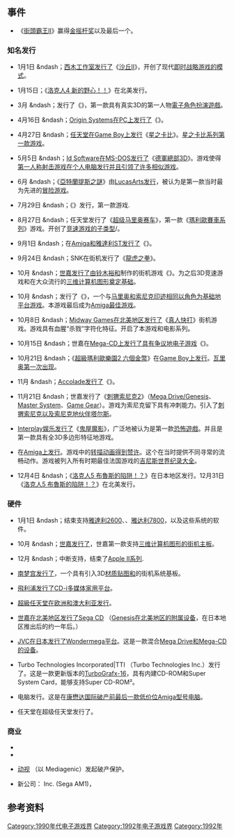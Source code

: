 ## 事件

  - 《[街頭霸王II](https://zh.wikipedia.org/wiki/街頭霸王II "wikilink")》赢得[金摇杆奖](../Page/金摇杆奖.md "wikilink")以及最后一个。

### 知名发行

  - 1月1日
    \&ndash；[西木工作室发行了](../Page/西木工作室.md "wikilink")《[沙丘II](../Page/沙丘II_新王朝.md "wikilink")》，开创了现代[即时战略游戏的模式](../Page/即时战略游戏.md "wikilink")。

  - 1月15日；《[洛克人4 新的野心！！](../Page/洛克人4_新的野心！！.md "wikilink")》在北美发行。

  - 3月
    \&ndash；发行了《》，第一款具有真实3D的第一人物[電子角色扮演遊戲](../Page/電子角色扮演遊戲.md "wikilink")。

  - 4月16日 \&ndash；[Origin
    Systems在PC上发行了](../Page/Origin_Systems.md "wikilink")《》。

  - 4月27日 \&ndash；[任天堂在](../Page/任天堂.md "wikilink")[Game
    Boy上发行](../Page/Game_Boy.md "wikilink")《[星之卡比](../Page/星之卡比_\(遊戲\).md "wikilink")》。[星之卡比系列第一款游戏](../Page/星之卡比系列.md "wikilink")。

  - 5月5日 \&ndash；[Id
    Software在](../Page/Id_Software.md "wikilink")[MS-DOS发行了](../Page/MS-DOS.md "wikilink")《[德軍總部3D](../Page/德軍總部3D.md "wikilink")》。游戏使得[第一人称射击游戏在](../Page/第一人称射击游戏.md "wikilink")[个人电脑发行并且引领了许多相似游戏](../Page/个人电脑.md "wikilink")。

  - 6月
    \&ndash；《[亞特蘭提斯之謎](../Page/亞特蘭提斯之謎.md "wikilink")》由[LucasArts发行](../Page/LucasArts.md "wikilink")，被认为是第一款当时最为先进的[冒险游戏](../Page/冒险游戏.md "wikilink")。

  - 7月29日 \&ndash；《》发行，第一款游戏.

  - 8月27日
    \&ndash；任天堂发行了《[超级马里奥赛车](../Page/超级马里奥赛车.md "wikilink")》，第一款《[瑪利歐賽車系列](../Page/瑪利歐賽車系列.md "wikilink")》游戏。开创了[竞速游戏的子类型](https://zh.wikipedia.org/wiki/竞速游戏 "wikilink")/。

  - 9月1日
    \&ndash；在[Amiga和](../Page/Amiga.md "wikilink")[雅達利ST发行了](https://zh.wikipedia.org/wiki/雅達利ST "wikilink")《》。

  - 9月24日 \&ndash；SNK在街机发行了《[龍虎之拳](../Page/龍虎之拳.md "wikilink")》。

  - 10月
    \&ndash；[世嘉发行了由](../Page/世嘉.md "wikilink")[铃木裕和](../Page/铃木裕.md "wikilink")制作的街机游戏《》。为之后3D竞速游戏和在大众流行的[三维计算机图形奠定基础](../Page/三维计算机图形.md "wikilink")。

  - 10月
    \&ndash；发行了《》，一个与[马里奥和](../Page/马里奥_\(角色\).md "wikilink")[索尼克印迹相同以角色为基础地平台游戏](https://zh.wikipedia.org/wiki/索尼克 "wikilink")。本游戏最后成为[Amiga最佳游戏](../Page/Amiga.md "wikilink")。

  - 10月8日 \&ndash；[Midway
    Games在北美地区发行了](../Page/Midway.md "wikilink")《[真人快打](https://zh.wikipedia.org/wiki/真人快打_\(1992年游戏\) "wikilink")》街机游戏。游戏具有血腥“杀戮”字符化特征。开启了本游戏和电影系列。

  - 10月15日
    \&ndash；世嘉在[Mega-CD上发行了具有争议地电子游戏](../Page/Mega-CD.md "wikilink")《》。

  - 10月21日 \&ndash；《[超級瑪利歐樂園2
    六個金幣](../Page/超級瑪利歐樂園2_六個金幣.md "wikilink")》在[Game
    Boy上发行](../Page/Game_Boy.md "wikilink")。[瓦里奥第一次出现](../Page/瓦里奥.md "wikilink")。

  - 11月
    \&ndash；[Accolade发行了](https://zh.wikipedia.org/wiki/Accolade "wikilink")《》。

  - 11月21日 \&ndash；世嘉发行了《[刺猬索尼克2](../Page/刺猬索尼克2.md "wikilink")》（[Mega
    Drive/Genesis](../Page/Mega_Drive.md "wikilink")、[Master
    System](../Page/世嘉Master_System.md "wikilink")、[Game
    Gear](../Page/Game_Gear.md "wikilink")）。游戏为索尼克留下具有冲刺能力。引入了[刺猬索尼克以及索尼克地伙伴](../Page/刺猬索尼克.md "wikilink")[塔尔斯](../Page/塔尔斯.md "wikilink")。

  - [Interplay娱乐发行了](../Page/Interplay娱乐.md "wikilink")《[鬼屋魔影](https://zh.wikipedia.org/wiki/鬼屋魔影 "wikilink")》，广泛地被认为是第一款[恐怖遊戲](../Page/恐怖遊戲.md "wikilink")。并且是第一款具有全3D多边形特征地游戏。

  - 在[Amiga上发行](../Page/Amiga.md "wikilink")。游戏中的[转描动画得到赞许](../Page/转描机技术.md "wikilink")。这个在当时提供不同寻常的流畅动作。游戏被列入所有时期最佳法国游戏的[吉尼斯世界纪录大全](https://zh.wikipedia.org/wiki/吉尼斯世界纪录大全 "wikilink")。

  - 12月4日 \&ndash；《[洛克人5
    布魯斯的陷阱！？](../Page/洛克人5_布魯斯的陷阱！？.md "wikilink")》在日本地区发行。12月31日《[洛克人5
    布魯斯的陷阱！？](../Page/洛克人5_布魯斯的陷阱！？.md "wikilink")》在北美发行。

### 硬件

  - 1月1日
    \&ndash；结束支持[雅達利2600](../Page/雅達利2600.md "wikilink")、、[雅达利7800](../Page/雅达利7800.md "wikilink")，以及这些系统的软件。

  - 10月
    \&ndash；[世嘉发行了](../Page/世嘉.md "wikilink")，世嘉第一款支持[三维计算机图形的](../Page/三维计算机图形.md "wikilink")[街机主板](../Page/街机主板.md "wikilink")。

  - 12月 \&ndash；中断支持，结束了[Apple II系列](../Page/Apple_II.md "wikilink").

  - [南梦宫发行了](../Page/南梦宫.md "wikilink")，一个具有引入3D[材质贴图和](../Page/材质贴图.md "wikilink")的街机系统基板。

  - [飛利浦发行了](../Page/飛利浦.md "wikilink")[CD-i多媒体家用平台](../Page/CD-i.md "wikilink")。

  - [超級任天堂在](../Page/超級任天堂.md "wikilink")[欧洲和](../Page/欧洲.md "wikilink")[澳大利亚发行](../Page/澳大利亚.md "wikilink")。

  - [世嘉在](../Page/世嘉.md "wikilink")[北美地区发行了](../Page/北美洲.md "wikilink")[Sega
    CD](../Page/Mega-CD.md "wikilink")
    （[Genesis在北美地区的附属设备](../Page/Mega_Drive.md "wikilink")，在日本地区推出后的约一年后。）

  - [JVC在日本发行了](../Page/JVC.md "wikilink")[Wondermega平台](../Page/Mega-CD.md "wikilink")。这是一款混合[Mega
    Drive和](../Page/Mega_Drive.md "wikilink")[Mega-CD的设备](../Page/Mega-CD.md "wikilink")。

  - Turbo Technologies Incorporated|TTI （Turbo Technologies
    Inc.）发行了。这是一款更新版本的[TurboGrafx-16](https://zh.wikipedia.org/wiki/PC_Engine "wikilink")，具有内建CD-ROM和Super
    System Card，能够支持Super CD-ROM²。

  - 电脑发行。这是在[康懋达国际破产前最后一款低价位Amiga型号电脑](../Page/康懋达国际.md "wikilink")。

  - 任天堂在超级任天堂发行了。

### 商业

  -
  -
  - [动视](../Page/动视.md "wikilink") （以 Mediagenic）发起破产保护。

  - 新公司： Inc. (Sega AM1)，

## 参考资料

[Category:1990年代电子游戏界](https://zh.wikipedia.org/wiki/Category:1990年代电子游戏界 "wikilink")
[Category:1992年电子游戏界](https://zh.wikipedia.org/wiki/Category:1992年电子游戏界 "wikilink")
[Category:1992年](https://zh.wikipedia.org/wiki/Category:1992年 "wikilink")